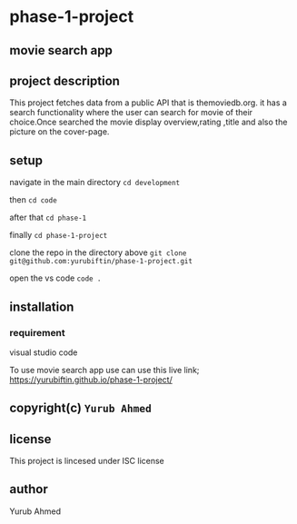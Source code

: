 # phase-1-project
## movie search app

## project description
This project fetches data from a public API that is themoviedb.org.
it has a search functionality where the user can search for movie of their
choice.Once searched the movie display overview,rating ,title and also the picture on the cover-page.

## setup
navigate in the main directory `cd development`

then `cd code`

after that `cd phase-1`

finally `cd phase-1-project`

clone the repo in the directory above 
`git clone git@github.com:yurubiftin/phase-1-project.git`

open the vs code `code .`

## installation
### requirement
visual studio code

To use movie search app use can use this live link; https://yurubiftin.github.io/phase-1-project/



## copyright(c) `Yurub Ahmed`

## license
This project is lincesed under ISC license

## author
Yurub Ahmed